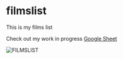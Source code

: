 # filmslist

This is my films list

Check out my work in progress [Google Sheet](https://docs.google.com/spreadsheets/d/1DL-AXcMfEZb9xVSe8ZQ2LV2Ys-jjhZKpMNbbXqb3JbY/edit?usp=sharing)

![FILMSLIST](public/filmslist.jpg)
